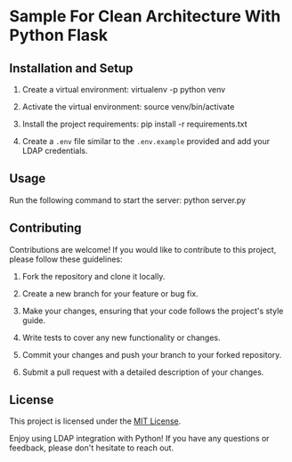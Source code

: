 # Sample For Clean Architecture With Python Flask

## Installation and Setup

1. Create a virtual environment:
virtualenv -p python venv

2. Activate the virtual environment:
source venv/bin/activate

3. Install the project requirements:
pip install -r requirements.txt

4. Create a `.env` file similar to the `.env.example` provided and add your LDAP credentials.

## Usage

Run the following command to start the server:
python server.py

## Contributing

Contributions are welcome! If you would like to contribute to this project, please follow these guidelines:

1. Fork the repository and clone it locally.

2. Create a new branch for your feature or bug fix.

3. Make your changes, ensuring that your code follows the project's style guide.

4. Write tests to cover any new functionality or changes.

5. Commit your changes and push your branch to your forked repository.

6. Submit a pull request with a detailed description of your changes.

## License

This project is licensed under the [MIT License](LICENSE).

Enjoy using LDAP integration with Python! If you have any questions or feedback, please don't hesitate to reach out.
